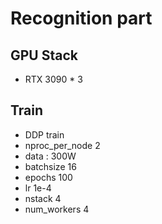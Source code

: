# Recognition part

## GPU Stack
- RTX 3090 * 3

## Train
- DDP train
- nproc_per_node 2
- data : 300W
- batchsize 16
- epochs 100
- lr 1e-4
- nstack 4
- num_workers 4

